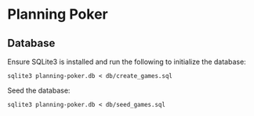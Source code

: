 # Planning Poker

## Database
Ensure SQLite3 is installed and run the following to initialize the database:

```
sqlite3 planning-poker.db < db/create_games.sql
```

Seed the database:

```
sqlite3 planning-poker.db < db/seed_games.sql
```
